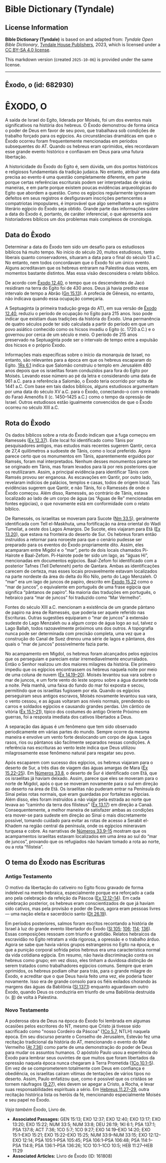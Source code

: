 # Bible Dictionary (Tyndale)

## License Information

**Bible Dictionary (Tyndale)** is based on and adapted from: _Tyndale Open Bible Dictionary_, [Tyndale House Publishers](https://tyndaleopenresources.com/), 2023, which is licensed under a [CC BY-SA 4.0 license](https://creativecommons.org/licenses/by-sa/4.0/legalcode.en).

This markdown version (created `2025-10-06`) is provided under the same license.



--------------------------------

## Êxodo, o (id: 682930)

ÊXODO, O
========

A saída de Israel do Egito, liderada por Moisés, foi um dos eventos mais significativos na história dos hebreus. O Êxodo demonstrou de forma única o poder de Deus em favor de seu povo, que trabalhava sob condições de trabalho forçado para os egípcios. As circunstâncias dramáticas em que o Êxodo ocorreu foram frequentemente mencionadas em períodos subsequentes do AT. Quando os hebreus eram oprimidos, eles recordavam esse grande evento histórico e confiavam em Deus para uma futura libertação.

A historicidade do Êxodo do Egito é, sem dúvida, um dos pontos históricos e religiosos fundamentais da tradição judaica. No entanto, atribuir uma data precisa ao evento é uma questão completamente diferente, em parte porque certas referências escriturais podem ser interpretadas de várias maneiras, e em parte porque existem poucas evidências arqueológicas do Egito que abordem a questão. Como os egípcios regularmente ignoravam defeitos em seus registros e desfiguravam inscrições pertencentes a compatriotas impopulares, é improvável que algo semelhante a um registro literário egípcio do Êxodo seja obtido. Grande parte das informações sobre a data do Êxodo é, portanto, de caráter inferencial, o que apresenta aos historiadores bíblicos um dos problemas mais complexos de cronologia.

Data do Êxodo
-------------

Determinar a data do Êxodo tem sido um desafio para os estudiosos bíblicos há muito tempo. No início do século 20, muitos estudiosos, tanto liberais quanto conservadores, situaram a data para o final do século 13 a.C. No entanto, nem todos concordavam que o Êxodo foi um único evento. Alguns acreditavam que os hebreus entraram na Palestina duas vezes, em momentos bastante distintos. Mas essa visão desconsidera o relato bíblico.

De acordo com [Êxodo 12\.40](https://ref.ly/Exod12:40), o tempo que os descendentes de Jacó residiram na terra do Egito foi de 430 anos. Deus já havia predito esse intervalo de tempo a Abrão ([Gn 15\.13](https://ref.ly/Gen15:13)). A profecia de Gênesis, no entanto, não indicava quando essa ocupação começaria.

A Septuaginta (a primeira tradução grega do AT), em sua versão de [Êxodo 12\.40](https://ref.ly/Exod12:40), reduziu o período de ocupação no Egito para 215 anos. Isso pode indicar que existiam duas tradições da história do Êxodo. Uma permanência de quatro séculos pode ter sido calculada a partir do período em que um povo asiático conhecido como os hicsos invadiu o Egito (c. 1720 a.C.) e o governou por cerca de um século e meio. O período de 215 anos preservado na Septuaginta pode ser o intervalo de tempo entre a expulsão dos hicsos e o próprio Êxodo.

Informações mais específicas sobre o início da monarquia de Israel, no entanto, são relevantes para a época em que os hebreus escaparam do Egito. [1Rs 6\.1](https://ref.ly/1Kgs6:1) indica que Salomão construiu o templo em Jerusalém 480 anos depois que os israelitas foram conduzidos para fora do Egito por Moisés. Levando esse número ao pé da letra e considerando uma data de 961 a.C. para a referência a Salomão, o Êxodo teria ocorrido por volta de 1441 a.C. Com base em tais dados bíblicos, alguns estudiosos argumentam por uma data do século XV a.C. para o Êxodo, conectando\-o com o reinado do Faraó Amenófis II (c. 1450–1425 a.C.) como o tempo da opressão de Israel. Outros estudiosos estão igualmente convencidos de que o Êxodo ocorreu no século XIII a.C.

Rota do Êxodo
-------------

Os dados bíblicos sobre a rota do Êxodo indicam que a fuga começou em Ramessés ([Ex 12\.37](https://ref.ly/Exod12:37)). Este local foi identificado como Tânis por pesquisadores antigos, mas estudos mais recentes sugerem Qantir, cerca de 27,4 quilômetros a sudoeste de Tânis, como o local preferido. Agora parece certo que os monumentos em Tânis, aparentemente erguidos por Ramsés, foram mal interpretados. Nenhum desses monumentos parece ter se originado em Tânis, mas foram levados para lá por reis posteriores que os reutilizaram. Assim, a principal evidência para identificar Tânis com Ramsés provou ser enganosa. As escavações em Qantir, por outro lado, revelaram indícios de palácios, templos e casas, todos de origem local. Tais evidências sugerem que Qantir, e não Tânis, foi o Ramessés de onde o Êxodo começou. Além disso, Ramessés, ao contrário de Tânis, estava localizado ao lado de um corpo de água (as “Águas de Re” mencionadas em fontes egípcias), o que novamente está em conformidade com o relato bíblico.

De Ramessés, os israelitas se moveram para Sucote ([Nm 33\.5](https://ref.ly/Num33:5)), geralmente identificada com Tell el\-Maskhuta, uma fortificação na área oriental do Wadi Tumeilat, a oeste dos Lagos Amargos. De Sucote, eles viajaram para Etã ([Ex 13\.20](https://ref.ly/Exod13:20)), que estava na fronteira do deserto de Sur. Os hebreus foram então instruídos a retornar para noroeste para que o cenário pudesse ser preparado para os eventos do Êxodo propriamente dito. Assim, eles acamparam entre Migdol e o “mar”, perto de dois locais chamados Pi\-Hairote e Baal\-Zefom. Pi\-Hairote pode ter sido um lago, as “águas Hi”, mencionadas em documentos egípcios. Baal\-Zefom foi identificado com a posterior Tafnes (Tell Defenneh) perto de Qantara. Ambas as identificações carecem de certeza, mas esses locais provavelmente estavam localizados na parte nordeste da área do delta do Rio Nilo, perto do Lago Menzaleh. O “mar” era um lago de juncos de papiro, descrito em [Êxodo 15\.22](https://ref.ly/Exod15:22) como o “mar de juncos”, o equivalente em português de uma frase egípcia que significa “pântanos de papiro”. Na maioria das traduções em português, o hebraico para “mar de juncos” foi traduzido como “Mar Vermelho”.

Fontes do século XIII a.C. mencionam a existência de um grande pântano de papiro na área de Ramessés, que poderia ser aquele referido nas Escrituras. Outras sugestões equiparam o “mar de juncos” à extensão sudeste do Lago Menzaleh ou a algum corpo de água logo ao sul, talvez o Lago Ballah, todos razoavelmente próximos uns dos outros. A topografia nunca pode ser determinada com precisão completa, uma vez que a construção do Canal de Suez drenou uma série de lagos e pântanos, dos quais o “mar de juncos” possivelmente fazia parte.

No acampamento em Migdol, os hebreus foram alcançados pelos egípcios que os perseguiam e pareciam estar irremediavelmente encurralados. Então o Senhor realizou um dos maiores milagres da história. Ele primeiro impediu que os egípcios encontrassem os hebreus naquela noite por meio de uma coluna de nuvem ([Êx 14\.19–20](https://ref.ly/Exod14:19-Exod14:20)). Moisés levantou sua vara sobre o mar de juncos, e um forte vento do leste soprou sobre a água durante toda a noite. Pela manhã, uma faixa do fundo do mar foi exposta e secou, permitindo que os israelitas fugissem por ela. Quando os egípcios perseguiram seus antigos escravos, Moisés novamente levantou sua vara, o vento cessou, e as águas voltaram aos níveis normais, prendendo os carros e soldados egípcios e causando grandes perdas. Um cântico de vitória ([Êx 15\.1–21](https://ref.ly/Exod15:1-Exod15:21)), típico dos costumes do antigo Oriente Próximo em guerras, foi a resposta imediata dos cativos libertados a Deus.

A separação das águas é um fenômeno que tem sido observado periodicamente em várias partes do mundo. Sempre ocorre da mesma maneira e envolve um vento forte deslocando um corpo de água. Lagos rasos, rios ou pântanos são facilmente separados nessas condições. A referência nas escrituras ao vento leste indica que Deus utilizou milagrosamente esse fenômeno natural para resgatar seu povo.

Após escaparem com sucesso dos egípcios, os hebreus viajaram para o deserto de Sur, a três dias de viagem das águas amargas de Mara ([Êx 15\.22–25](https://ref.ly/Exod15:22-Exod15:25)). Em [Números 33\.8](https://ref.ly/Num33:8), o deserto de Sur é identificado com Etã, que os israelitas já haviam deixado. Assim, parece que eles se moveram para o norte de Migdol, após o que se moveram novamente para o sul em direção ao deserto na área de Etã. Os israelitas não puderam entrar na Península do Sinai pelas rotas normais, que eram guardadas por fortalezas egípcias. Além disso, eles foram instruídos a não viajar pela estrada ao norte que levava ao “caminho da terra dos filisteus” ([Êx 13\.17](https://ref.ly/Exod13:17)) em direção a Canaã. Consequentemente, a melhor maneira de satisfazer ambas as condições era mover\-se para sudeste em direção ao Sinai o mais discretamente possível, tomando cuidado para evitar as rotas de acesso a Serabit el\-Khadem na região central da península, onde os egípcios mineravam turquesa e cobre. As narrativas de [Números 33\.9–15](https://ref.ly/Num33:9-Num33:15) mostram que os acampamentos israelitas estavam localizados em uma área ao sul do “mar de juncos”, provando que os refugiados não haviam tomado a rota ao norte, ou a rota “filisteia”.

O tema do Êxodo nas Escrituras
------------------------------

### Antigo Testamento

O motivo da libertação do cativeiro no Egito ficou gravado de forma indelével na mente hebraica, especialmente porque era reforçado a cada ano pela celebração da refeição da Páscoa ([Ex 12\.12–14](https://ref.ly/Exod12:12-Exod12:14)). Em cada celebração posterior, os hebreus eram conscientizados de que já haviam sido cativos, mas pela provisão e poder de Deus, agora eram pessoas livres — uma nação eleita e sacerdócio santo ([Dt 26\.19](https://ref.ly/Deut26:19)).

Em períodos posteriores, salmos foram escritos recontando a história de Israel à luz do grande evento libertador do Êxodo ([Sl 105](https://ref.ly/Ps105:1-Ps105:45); [106](https://ref.ly/Ps106:1-Ps106:48); [114](https://ref.ly/Ps114:1-Ps114:8); [136](https://ref.ly/Ps136:1-Ps136:26)). Essas composições ressoam com triunfo e gratidão. Relatos hebraicos da escravidão no Egito retratam a vida rigorosa, a opressão e o trabalho árduo. Agora se sabe que havia vários grupos estrangeiros no Egito na época, e que a punição corporal sofrida pelos hebreus era uma característica normal da vida cotidiana egípcia. Em resumo, não havia discriminação contra os hebreus como grupo; em vez disso, eles tinham a duvidosa distinção de serem tratados como trabalhadores egípcios comuns. Sempre que eram oprimidos, os hebreus podiam olhar para trás, para o grande milagre do Êxodo, e acreditar que o que Deus havia feito uma vez, ele poderia fazer novamente. Isso era de grande consolo para os fiéis exilados chorando às margens das águas da Babilônia ([Sl 137\.1](https://ref.ly/Ps137:1)) enquanto aguardavam outro Êxodo, quando Deus os conduziria em triunfo de uma Babilônia destruída (v. [8](https://ref.ly/Ps137:8)) de volta à Palestina.

### Novo Testamento

A poderosa obra de Deus na época do Êxodo foi lembrada em algumas ocasiões pelos escritores do NT, mesmo que Cristo já tivesse sido sacrificado como "nosso Cordeiro da Páscoa" ([1Co 5\.7](https://ref.ly/1Cor5:7), NTLH) naquela época. Em seu discurso perante o Conselho de Jerusalém, Estevão fez uma recitação tradicional da história do AT, mencionando o evento do Mar Vermelho ([At 7\.36](https://ref.ly/Acts7:36)) como parte de uma demonstração do poder de Deus para mudar os assuntos humanos. O apóstolo Paulo usou a experiência do Êxodo para lembrar seus ouvintes de que muitos que foram libertados da opressão naquela época nunca chegaram à Terra Prometida ([1Co 10\.1–5](https://ref.ly/1Cor10:1-1Cor10:5)). Em vez de se comprometerem totalmente com Deus em confiança e obediência, os israelitas caíram vítimas de tentações de vários tipos no deserto. Assim, Paulo enfatizou que, como é possível que os cristãos se tornem náufragos ([9\.27](https://ref.ly/1Cor9:27)), eles devem se apegar a Cristo, a Rocha, e levar suas responsabilidades espirituais a sério. Em [Hebreus 11\.27–29](https://ref.ly/Heb11:27-Heb11:29), outra recitação histórica lista os heróis da fé, mencionando especialmente Moisés e seu papel no Êxodo.

*Veja também* Êxodo, Livro de.

* **Associated Passages:** GEN 15:13; EXO 12:37; EXO 12:40; EXO 13:17; EXO 13:20; EXO 15:22; NUM 33:5; NUM 33:8; DEU 26:19; 1KI 6:1; PSA 137:1; PSA 137:8; ACT 7:36; 1CO 5:7; 1CO 9:27; EXO 14:19–EXO 14:20; EXO 15:1–EXO 15:21; EXO 15:22–EXO 15:25; NUM 33:9–NUM 33:15; EXO 12:12–EXO 12:14; PSA 105:1–PSA 105:45; PSA 106:1–PSA 106:48; PSA 114:1–PSA 114:8; PSA 136:1–PSA 136:26; 1CO 10:1–1CO 10:5; HEB 11:27–HEB 11:29
* **Associated Articles:** Livro de Êxodo (ID: 161808)


